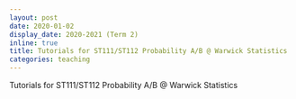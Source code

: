 ```yaml
---
layout: post
date: 2020-01-02
display_date: 2020-2021 (Term 2) 
inline: true
title: Tutorials for ST111/ST112 Probability A/B @ Warwick Statistics
categories: teaching
---
```


Tutorials for ST111/ST112 Probability A/B @ Warwick Statistics